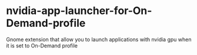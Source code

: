 # nvidia-app-launcher-for-On-Demand-profile
Gnome extension that allow you to launch applications with nvidia gpu when it is set to On-Demand profile
